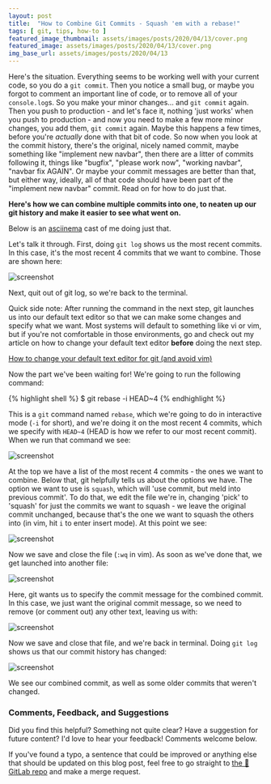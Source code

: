 ```yaml
---
layout: post
title:  "How to Combine Git Commits - Squash 'em with a rebase!"
tags: [ git, tips, how-to ]
featured_image_thumbnail: assets/images/posts/2020/04/13/cover.png
featured_image: assets/images/posts/2020/04/13/cover.png
img_base_url: assets/images/posts/2020/04/13
---
```


Here's the situation. Everything seems to be working well with your current code, so you do a `git commit`. Then you notice a small bug, or maybe you forgot to comment an important line of code, or to remove all of your `console.log`s. So you make your minor changes... and `git commit` again. Then you push to production - and let's face it, nothing 'just works' when you push to production - and now you need to make a few more minor changes, you add them, `git commit` again. Maybe this happens a few times, before you're _actually_ done with that bit of code. So now when you look at the commit history, there's the original, nicely named commit, maybe something like "implement new navbar", then there are a litter of commits following it, things like "bugfix", "please work now", "working navbar", "navbar fix AGAIN". Or maybe your commit messages are better than that, but either way, ideally, all of that code should have been part of the "implement new navbar" commit. Read on for how to do just that.

**Here's how we can combine multiple commits into one, to neaten up our git history and make it easier to see what went on.**

Below is an [asciinema](https://asciinema.org/) cast of me doing just that.

<script id="asciicast-318544" src="https://asciinema.org/a/318544.js" async></script>

Let's talk it through. First, doing `git log` shows us the most recent commits. In this case, it's the most recent 4 commits that we want to combine. Those are shown here:

![screenshot]({{page.img_base_url}}/ScreenShot1.png)

Next, quit out of git log, so we're back to the terminal.

Quick side note: After running the command in the next step, git launches us into our default text editor so that we can make some changes and specify what we want. Most systems will default to something like vi or vim, but if you're not comfortable in those environments, go and check out my article on how to change your default text editor **before** doing the next step.

[How to change your default text editor for git (and avoid vim)](https://dev.to/biancapower/how-to-change-your-default-text-editor-for-git-and-avoid-vim-fk0)

Now the part we've been waiting for! We're going to run the following command:

{% highlight shell %}
$ git rebase -i HEAD~4
{% endhighlight %}

This is a `git` command named `rebase`, which we're going to do in interactive mode (`-i` for short), and we're doing it on the most recent 4 commits, which we specify with `HEAD~4` (HEAD is how we refer to our most recent commit). When we run that command we see:

![screenshot]({{page.img_base_url}}/ScreenShot2.png)

At the top we have a list of the most recent 4 commits - the ones we want to combine. Below that, git helpfully tells us about the options we have. The option we want to use is `squash`, which will 'use commit, but meld into previous commit'. To do that, we edit the file we're in, changing 'pick' to 'squash' for just the commits we want to squash - we leave the original commit unchanged, because that's the one we want to squash the others into (in vim, hit `i` to enter insert mode). At this point we see:

![screenshot]({{page.img_base_url}}/ScreenShot3.png)

Now we save and close the file (`:wq` in vim). As soon as we've done that, we get launched into another file:

![screenshot]({{page.img_base_url}}/ScreenShot4.png)

Here, git wants us to specify the commit message for the combined commit. In this case, we just want the original commit message, so we need to remove (or comment out) any other text, leaving us with:

![screenshot]({{page.img_base_url}}/ScreenShot5.png)

Now we save and close that file, and we're back in terminal. Doing `git log` shows us that our commit history has changed:

![screenshot]({{page.img_base_url}}/ScreenShot6.png)

We see our combined commit, as well as some older commits that weren't changed.



### Comments, Feedback, and Suggestions

Did you find this helpful? Something not quite clear? Have a suggestion for future content? I'd love to hear your feedback! Comments welcome below.

If you've found a typo, a sentence that could be improved or anything else that should be updated on this blog post, feel free to go straight to [the 🦊 GitLab repo](https://gitlab.com/biancapower/biancapower.com) and make a merge request.